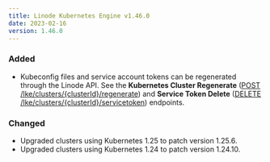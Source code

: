 ```yaml
---
title: Linode Kubernetes Engine v1.46.0
date: 2023-02-16
version: 1.46.0
---
```


### Added

- Kubeconfig files and service account tokens can be regenerated through the Linode API. See the **Kubernetes Cluster Regenerate** ([POST /lke/clusters/{clusterId}/regenerate](/docs/api/linode-kubernetes-engine-lke/#kubernetes-cluster-regenerate)) and **Service Token Delete** ([DELETE /lke/clusters/{clusterId}/servicetoken](/docs/api/linode-kubernetes-engine-lke/#service-token-delete)) endpoints.

### Changed

- Upgraded clusters using Kubernetes 1.25 to patch version 1.25.6.
- Upgraded clusters using Kubernetes 1.24 to patch version 1.24.10.